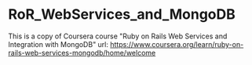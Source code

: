 # RoR_WebServices_and_MongoDB
This is a copy of Coursera course "Ruby on Rails Web Services and Integration with MongoDB"
url: https://www.coursera.org/learn/ruby-on-rails-web-services-mongodb/home/welcome
